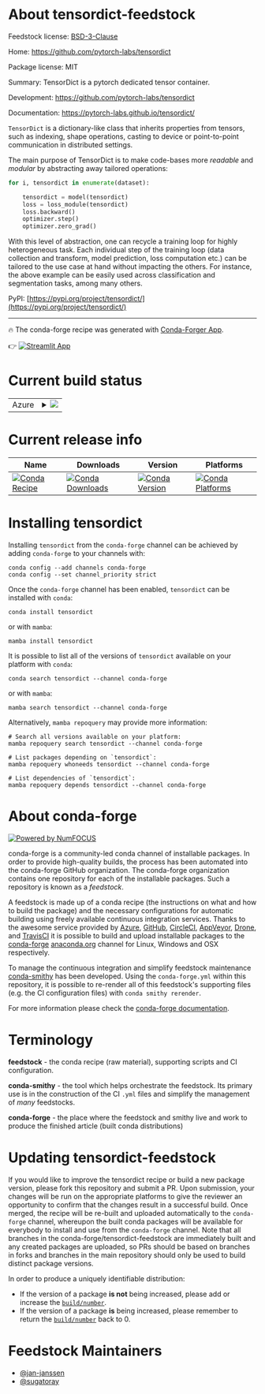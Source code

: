 About tensordict-feedstock
==========================

Feedstock license: [BSD-3-Clause](https://github.com/conda-forge/tensordict-feedstock/blob/main/LICENSE.txt)

Home: https://github.com/pytorch-labs/tensordict

Package license: MIT

Summary: TensorDict is a pytorch dedicated tensor container.

Development: https://github.com/pytorch-labs/tensordict

Documentation: https://pytorch-labs.github.io/tensordict/

`TensorDict` is a dictionary-like class that inherits properties from tensors,
such as indexing, shape operations, casting to device or point-to-point communication
in distributed settings.

The main purpose of TensorDict is to make code-bases more _readable_ and _modular_ by
abstracting away tailored operations:

```python
for i, tensordict in enumerate(dataset):

    tensordict = model(tensordict)
    loss = loss_module(tensordict)
    loss.backward()
    optimizer.step()
    optimizer.zero_grad()
```

With this level of abstraction, one can recycle a training loop for highly heterogeneous task.
Each individual step of the training loop (data collection and transform, model prediction,
loss computation etc.) can be tailored to the use case at hand without impacting the others.
For instance, the above example can be easily used across classification and segmentation tasks,
among many others.

PyPI: [https://pypi.org/project/tensordict/](https://pypi.org/project/tensordict/)

---



:fire: The conda-forge recipe was generated with [Conda-Forger App](https://sugatoray-conda-forger.streamlit.app/).

:point_right: [![Streamlit App](https://static.streamlit.io/badges/streamlit_badge_black_white.svg)](https://sugatoray-conda-forger.streamlit.app/)

[_streamlit-conda-forger-app]: https://sugatoray-conda-forger.streamlit.app/


Current build status
====================


<table>
    
  <tr>
    <td>Azure</td>
    <td>
      <details>
        <summary>
          <a href="https://dev.azure.com/conda-forge/feedstock-builds/_build/latest?definitionId=18896&branchName=main">
            <img src="https://dev.azure.com/conda-forge/feedstock-builds/_apis/build/status/tensordict-feedstock?branchName=main">
          </a>
        </summary>
        <table>
          <thead><tr><th>Variant</th><th>Status</th></tr></thead>
          <tbody><tr>
              <td>linux_64_python3.10.____cpython</td>
              <td>
                <a href="https://dev.azure.com/conda-forge/feedstock-builds/_build/latest?definitionId=18896&branchName=main">
                  <img src="https://dev.azure.com/conda-forge/feedstock-builds/_apis/build/status/tensordict-feedstock?branchName=main&jobName=linux&configuration=linux%20linux_64_python3.10.____cpython" alt="variant">
                </a>
              </td>
            </tr><tr>
              <td>linux_64_python3.11.____cpython</td>
              <td>
                <a href="https://dev.azure.com/conda-forge/feedstock-builds/_build/latest?definitionId=18896&branchName=main">
                  <img src="https://dev.azure.com/conda-forge/feedstock-builds/_apis/build/status/tensordict-feedstock?branchName=main&jobName=linux&configuration=linux%20linux_64_python3.11.____cpython" alt="variant">
                </a>
              </td>
            </tr><tr>
              <td>linux_64_python3.12.____cpython</td>
              <td>
                <a href="https://dev.azure.com/conda-forge/feedstock-builds/_build/latest?definitionId=18896&branchName=main">
                  <img src="https://dev.azure.com/conda-forge/feedstock-builds/_apis/build/status/tensordict-feedstock?branchName=main&jobName=linux&configuration=linux%20linux_64_python3.12.____cpython" alt="variant">
                </a>
              </td>
            </tr><tr>
              <td>linux_64_python3.13.____cp313</td>
              <td>
                <a href="https://dev.azure.com/conda-forge/feedstock-builds/_build/latest?definitionId=18896&branchName=main">
                  <img src="https://dev.azure.com/conda-forge/feedstock-builds/_apis/build/status/tensordict-feedstock?branchName=main&jobName=linux&configuration=linux%20linux_64_python3.13.____cp313" alt="variant">
                </a>
              </td>
            </tr><tr>
              <td>linux_64_python3.9.____cpython</td>
              <td>
                <a href="https://dev.azure.com/conda-forge/feedstock-builds/_build/latest?definitionId=18896&branchName=main">
                  <img src="https://dev.azure.com/conda-forge/feedstock-builds/_apis/build/status/tensordict-feedstock?branchName=main&jobName=linux&configuration=linux%20linux_64_python3.9.____cpython" alt="variant">
                </a>
              </td>
            </tr><tr>
              <td>osx_64_python3.10.____cpython</td>
              <td>
                <a href="https://dev.azure.com/conda-forge/feedstock-builds/_build/latest?definitionId=18896&branchName=main">
                  <img src="https://dev.azure.com/conda-forge/feedstock-builds/_apis/build/status/tensordict-feedstock?branchName=main&jobName=osx&configuration=osx%20osx_64_python3.10.____cpython" alt="variant">
                </a>
              </td>
            </tr><tr>
              <td>osx_64_python3.11.____cpython</td>
              <td>
                <a href="https://dev.azure.com/conda-forge/feedstock-builds/_build/latest?definitionId=18896&branchName=main">
                  <img src="https://dev.azure.com/conda-forge/feedstock-builds/_apis/build/status/tensordict-feedstock?branchName=main&jobName=osx&configuration=osx%20osx_64_python3.11.____cpython" alt="variant">
                </a>
              </td>
            </tr><tr>
              <td>osx_64_python3.12.____cpython</td>
              <td>
                <a href="https://dev.azure.com/conda-forge/feedstock-builds/_build/latest?definitionId=18896&branchName=main">
                  <img src="https://dev.azure.com/conda-forge/feedstock-builds/_apis/build/status/tensordict-feedstock?branchName=main&jobName=osx&configuration=osx%20osx_64_python3.12.____cpython" alt="variant">
                </a>
              </td>
            </tr><tr>
              <td>osx_64_python3.13.____cp313</td>
              <td>
                <a href="https://dev.azure.com/conda-forge/feedstock-builds/_build/latest?definitionId=18896&branchName=main">
                  <img src="https://dev.azure.com/conda-forge/feedstock-builds/_apis/build/status/tensordict-feedstock?branchName=main&jobName=osx&configuration=osx%20osx_64_python3.13.____cp313" alt="variant">
                </a>
              </td>
            </tr><tr>
              <td>osx_64_python3.9.____cpython</td>
              <td>
                <a href="https://dev.azure.com/conda-forge/feedstock-builds/_build/latest?definitionId=18896&branchName=main">
                  <img src="https://dev.azure.com/conda-forge/feedstock-builds/_apis/build/status/tensordict-feedstock?branchName=main&jobName=osx&configuration=osx%20osx_64_python3.9.____cpython" alt="variant">
                </a>
              </td>
            </tr>
          </tbody>
        </table>
      </details>
    </td>
  </tr>
</table>

Current release info
====================

| Name | Downloads | Version | Platforms |
| --- | --- | --- | --- |
| [![Conda Recipe](https://img.shields.io/badge/recipe-tensordict-green.svg)](https://anaconda.org/conda-forge/tensordict) | [![Conda Downloads](https://img.shields.io/conda/dn/conda-forge/tensordict.svg)](https://anaconda.org/conda-forge/tensordict) | [![Conda Version](https://img.shields.io/conda/vn/conda-forge/tensordict.svg)](https://anaconda.org/conda-forge/tensordict) | [![Conda Platforms](https://img.shields.io/conda/pn/conda-forge/tensordict.svg)](https://anaconda.org/conda-forge/tensordict) |

Installing tensordict
=====================

Installing `tensordict` from the `conda-forge` channel can be achieved by adding `conda-forge` to your channels with:

```
conda config --add channels conda-forge
conda config --set channel_priority strict
```

Once the `conda-forge` channel has been enabled, `tensordict` can be installed with `conda`:

```
conda install tensordict
```

or with `mamba`:

```
mamba install tensordict
```

It is possible to list all of the versions of `tensordict` available on your platform with `conda`:

```
conda search tensordict --channel conda-forge
```

or with `mamba`:

```
mamba search tensordict --channel conda-forge
```

Alternatively, `mamba repoquery` may provide more information:

```
# Search all versions available on your platform:
mamba repoquery search tensordict --channel conda-forge

# List packages depending on `tensordict`:
mamba repoquery whoneeds tensordict --channel conda-forge

# List dependencies of `tensordict`:
mamba repoquery depends tensordict --channel conda-forge
```


About conda-forge
=================

[![Powered by
NumFOCUS](https://img.shields.io/badge/powered%20by-NumFOCUS-orange.svg?style=flat&colorA=E1523D&colorB=007D8A)](https://numfocus.org)

conda-forge is a community-led conda channel of installable packages.
In order to provide high-quality builds, the process has been automated into the
conda-forge GitHub organization. The conda-forge organization contains one repository
for each of the installable packages. Such a repository is known as a *feedstock*.

A feedstock is made up of a conda recipe (the instructions on what and how to build
the package) and the necessary configurations for automatic building using freely
available continuous integration services. Thanks to the awesome service provided by
[Azure](https://azure.microsoft.com/en-us/services/devops/), [GitHub](https://github.com/),
[CircleCI](https://circleci.com/), [AppVeyor](https://www.appveyor.com/),
[Drone](https://cloud.drone.io/welcome), and [TravisCI](https://travis-ci.com/)
it is possible to build and upload installable packages to the
[conda-forge](https://anaconda.org/conda-forge) [anaconda.org](https://anaconda.org/)
channel for Linux, Windows and OSX respectively.

To manage the continuous integration and simplify feedstock maintenance
[conda-smithy](https://github.com/conda-forge/conda-smithy) has been developed.
Using the ``conda-forge.yml`` within this repository, it is possible to re-render all of
this feedstock's supporting files (e.g. the CI configuration files) with ``conda smithy rerender``.

For more information please check the [conda-forge documentation](https://conda-forge.org/docs/).

Terminology
===========

**feedstock** - the conda recipe (raw material), supporting scripts and CI configuration.

**conda-smithy** - the tool which helps orchestrate the feedstock.
                   Its primary use is in the construction of the CI ``.yml`` files
                   and simplify the management of *many* feedstocks.

**conda-forge** - the place where the feedstock and smithy live and work to
                  produce the finished article (built conda distributions)


Updating tensordict-feedstock
=============================

If you would like to improve the tensordict recipe or build a new
package version, please fork this repository and submit a PR. Upon submission,
your changes will be run on the appropriate platforms to give the reviewer an
opportunity to confirm that the changes result in a successful build. Once
merged, the recipe will be re-built and uploaded automatically to the
`conda-forge` channel, whereupon the built conda packages will be available for
everybody to install and use from the `conda-forge` channel.
Note that all branches in the conda-forge/tensordict-feedstock are
immediately built and any created packages are uploaded, so PRs should be based
on branches in forks and branches in the main repository should only be used to
build distinct package versions.

In order to produce a uniquely identifiable distribution:
 * If the version of a package **is not** being increased, please add or increase
   the [``build/number``](https://docs.conda.io/projects/conda-build/en/latest/resources/define-metadata.html#build-number-and-string).
 * If the version of a package **is** being increased, please remember to return
   the [``build/number``](https://docs.conda.io/projects/conda-build/en/latest/resources/define-metadata.html#build-number-and-string)
   back to 0.

Feedstock Maintainers
=====================

* [@jan-janssen](https://github.com/jan-janssen/)
* [@sugatoray](https://github.com/sugatoray/)

